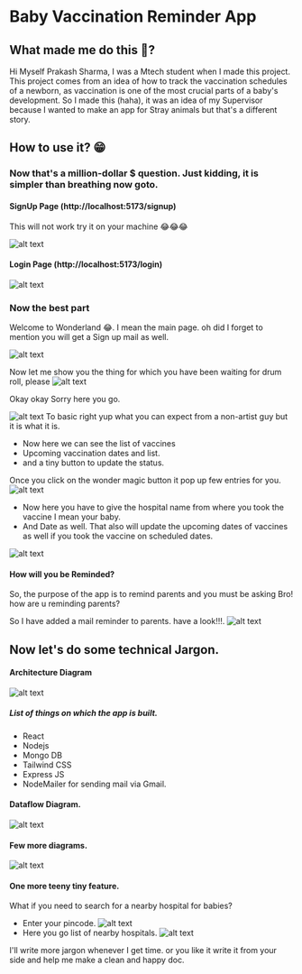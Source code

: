 # Baby Vaccination Reminder App

## What made me do this 🤔?
Hi Myself Prakash Sharma, I was a Mtech student when I made this project. This project comes from an idea of how to track the vaccination schedules of a newborn, as vaccination is one of the most crucial parts of a baby's development. So I made this (haha), it was an idea of my Supervisor because I wanted to make an app for Stray animals but that's a different story.

## How to use it? 😁
### Now that's a million-dollar $ question. Just kidding, it is simpler than breathing now goto. 
#### SignUp Page (http://localhost:5173/signup) 
This will not work try it on your machine 😂😂😂

![alt text](./PictureForReadme/image.png)

#### Login Page (http://localhost:5173/login)
![alt text](./PictureForReadme/image-1.png)

### Now the best part
Welcome to Wonderland 😂. I mean the main page. oh did I forget to mention you will get a Sign up mail as well.

![alt text](./PictureForReadme/image-2.png)

Now let me show you the thing for which you have been waiting for drum roll, please 
![alt text](./PictureForReadme/image-4.png)

Okay okay Sorry here you go.

![alt text](./PictureForReadme/image-5.png)
To basic right yup what you can expect from a non-artist guy but it is what it is.

* Now here we can see the list of vaccines
* Upcoming vaccination dates and list.
* and a tiny button to update the status.

Once you click on the wonder magic button it pop up few entries for you.
![alt text](./PictureForReadme/image-6.png)

* Now here you have to give the hospital name from where you took the vaccine I mean your baby.
* And Date as well. That also will update the upcoming dates of vaccines as well if you took the vaccine on scheduled dates.

![alt text](./PictureForReadme/image-7.png)

#### How will you be Reminded?
So, the purpose of the app is to remind parents and you must be asking Bro! how are u reminding parents?

So I have added a mail reminder to parents.
have a look!!!.
![alt text](./PictureForReadme/image-8.png)


## Now let's do some technical Jargon.
#### Architecture Diagram
![alt text](./PictureForReadme/image-10.png)
##### List of things on which the app is built.
* React
* Nodejs
* Mongo DB
* Tailwind CSS
* Express JS
* NodeMailer for sending mail via Gmail.

#### Dataflow Diagram.
![alt text](./PictureForReadme/image-9.png)
#### Few more diagrams.
![alt text](./PictureForReadme/image-12.png)
#### One more teeny tiny feature.
What if you need to search for a nearby hospital for babies? 
* Enter your pincode.
![alt text](./PictureForReadme/image-13.png)
* Here you go list of nearby hospitals.
![alt text](./PictureForReadme/image-14.png)


I'll write more jargon whenever I get time. or you like it write it from your side and help me make a clean and happy doc.

